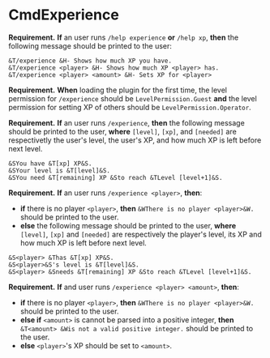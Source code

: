 # CmdExperience

**Requirement.** **If** an user runs `/help experience` **or** `/help xp`, **then** the following message should be printed to the user:

```
&T/experience &H- Shows how much XP you have.
&T/experience <player> &H- Shows how much XP <player> has.
&T/experience <player> <amount> &H- Sets XP for <player>
```

**Requirement.** **When** loading the plugin for the first time, the level permission for `/experience` should be `LevelPermission.Guest` **and** the level permission for setting XP of others should be `LevelPermission.Operator`.

**Requirement.** **If** an user runs `/experience`, **then** the following message should be printed to the user, **where** `[level]`, `[xp]`, and `[needed]`  are respectivetly the user's level, the user's XP, and how much XP is left before next level.

```nofmt
&SYou have &T[xp] XP&S.
&SYour level is &T[level]&S.
&SYou need &T[remaining] XP &Sto reach &TLevel [level+1]&S.
```

**Requirement.** **If** an user runs `/experience <player>`, **then**:
+ **if** there is no player `<player>`, **then** `&WThere is no player <player>&W.` should be printed to the user.
+ **else** the following message should be printed to the user, **where** `[level]`, `[xp]` and `[needed]` are respectively the player's level, its XP and how much XP is left before next level.

```nofmt
&S<player> &Thas &T[xp] XP&S.
&S<player>&S's level is &T[level]&S.
&S<player> &Sneeds &T[remaining] XP &Sto reach &TLevel [level+1]&S.
```

**Requirement.** **If** and user runs `/experience <player> <amount>`, **then**:
+ **if** there is no player `<player>`, **then** `&WThere is no player <player>&W.` should be printed to the user.
+ **else if** `<amount>` is cannot be parsed into a positive integer, **then** `&T<amount> &Wis not a valid positive integer.` should be printed to the user.
+ **else** `<player>`'s XP should be set to `<amount>`.
